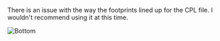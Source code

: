 There is an issue with the way the footprints lined up for the CPL file. I wouldn't recommend using it at this time.

![Bottom](https://github.com/JonMuller/gerbers/blob/main/tenax-XIAO/tenax-XIAO%20Bottom.jpg)

